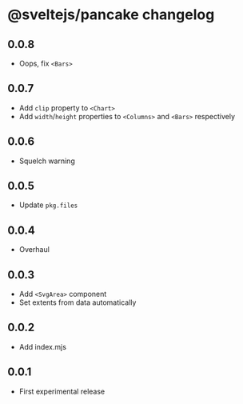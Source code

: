 # @sveltejs/pancake changelog

## 0.0.8

* Oops, fix `<Bars>`

## 0.0.7

* Add `clip` property to `<Chart>`
* Add `width`/`height` properties to `<Columns>` and `<Bars>` respectively

## 0.0.6

* Squelch warning

## 0.0.5

* Update `pkg.files`

## 0.0.4

* Overhaul

## 0.0.3

* Add `<SvgArea>` component
* Set extents from data automatically

## 0.0.2

* Add index.mjs

## 0.0.1

* First experimental release